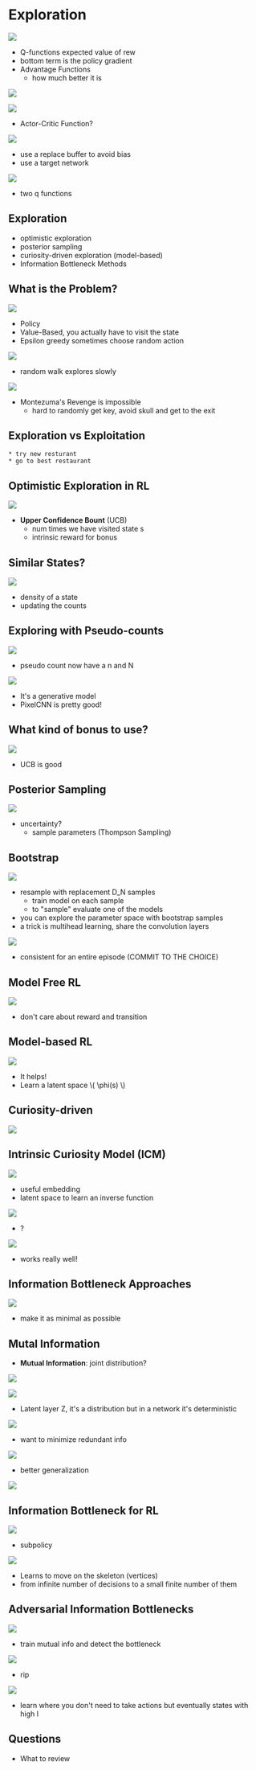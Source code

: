 # Exploration

![](https://i.imgur.com/gVCuOe3.png)

* Q-functions expected value of rew
* bottom term is the policy gradient
* Advantage Functions
    * how much better it is

![](https://i.imgur.com/MQJYkvf.png)

![](https://i.imgur.com/lFJtqCC.png)

* Actor-Critic Function?

![](https://i.imgur.com/kQj1Usk.png)

* use a replace buffer to avoid bias
* use a target network

![](https://i.imgur.com/XjLzegW.png)

* two q functions

## Exploration
* optimistic exploration
* posterior sampling
* curiosity-driven exploration (model-based)
* Information Bottleneck Methods

## What is the Problem?

![](https://i.imgur.com/PrlBsgu.png)

* Policy
* Value-Based, you actually have to visit the state
* Epsilon greedy sometimes choose random action

![](https://i.imgur.com/ITiJxXx.png)

* random walk explores slowly

![](https://i.imgur.com/Wz79mAd.png)

* Montezuma's Revenge is impossible
    * hard to randomly get key, avoid skull and get to the exit

## Exploration vs Exploitation
    * try new resturant
    * go to best restaurant

## Optimistic Exploration in RL

![](https://i.imgur.com/U4JLoOe.png)

* __Upper Confidence Bount__ (UCB)
    * num times we have visited state s
    * intrinsic reward for bonus

## Similar States?

![](https://i.imgur.com/B0ZOYFl.png)

* density of a state
* updating the counts

## Exploring with Pseudo-counts

![](https://i.imgur.com/IukNx9j.png)

* pseudo count now have a n and N

![](https://i.imgur.com/iBrD3CF.png)

* It's a generative model
* PixelCNN is pretty good!

## What kind of bonus to use?

![](https://i.imgur.com/KOmepsX.png)

* UCB is good

## Posterior Sampling

![](https://i.imgur.com/7w56Kuw.png)

* uncertainty?
    * sample parameters (Thompson Sampling)

## Bootstrap

![](https://i.imgur.com/7hif03q.png)

* resample with replacement D_N samples
    * train model on each sample
    * to "sample" evaluate one of the models
* you can explore the parameter space with bootstrap samples
* a trick is multihead learning, share the convolution layers

![](https://i.imgur.com/Pryjykv.png)

* consistent for an entire episode (COMMIT TO THE CHOICE)

## Model Free RL

![](https://i.imgur.com/JhsdfT4.png)

* don't care about reward and transition

## Model-based RL

![](https://i.imgur.com/ddSKt3U.png)

* It helps!
* Learn a latent space \\( \phi(s) \\)

## Curiosity-driven

![](https://i.imgur.com/TAgyxSa.png)

## Intrinsic Curiosity Model (ICM)

![](https://i.imgur.com/1iqIc8n.png)

* useful embedding
* latent space to learn an inverse function

![](https://i.imgur.com/XM7wFYb.png)

* ?

![](https://i.imgur.com/sYEyQTN.png)

* works really well!

## Information Bottleneck Approaches

![](https://i.imgur.com/qMoalV5.png)

* make it as minimal as possible

## Mutal Information


* __Mutual Information__: joint distribution?

![](https://i.imgur.com/LGzajmO.png)

![](https://i.imgur.com/LAlolmh.png)

* Latent layer Z, it's a distribution but in a network it's deterministic

![](https://i.imgur.com/teuEH1l.png)

* want to minimize redundant info

![](https://i.imgur.com/V0CvkyB.png)

* better generalization

![](https://i.imgur.com/i1k7ut9.png)

## Information Bottleneck for RL

![](https://i.imgur.com/YS1LKvh.png)

* subpolicy

![](https://i.imgur.com/zQVqSRs.png)

* Learns to move on the skeleton (vertices)
* from infinite number of decisions to a small finite number of them

## Adversarial Information Bottlenecks

![](https://i.imgur.com/ciql9m7.png)

* train mutual info and detect the bottleneck

![](https://i.imgur.com/Fj24lYe.png)

* rip

![](https://i.imgur.com/RGeKtMV.png)

* learn where you don't need to take actions but eventually states with high I

## Questions
* What to review
